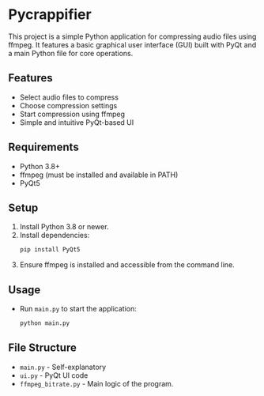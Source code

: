 # Pycrappifier

This project is a simple Python application for compressing audio files using ffmpeg. It features a basic graphical user interface (GUI) built with PyQt and a main Python file for core operations.

## Features
- Select audio files to compress
- Choose compression settings
- Start compression using ffmpeg
- Simple and intuitive PyQt-based UI

## Requirements
- Python 3.8+
- ffmpeg (must be installed and available in PATH)
- PyQt5

## Setup
1. Install Python 3.8 or newer.
2. Install dependencies:
   ```sh
   pip install PyQt5
   ```
3. Ensure ffmpeg is installed and accessible from the command line.

## Usage
- Run `main.py` to start the application:
  ```sh
  python main.py
  ```

## File Structure
- `main.py` - Self-explanatory
- `ui.py` - PyQt UI code
- `ffmpeg_bitrate.py` - Main logic of the program.

